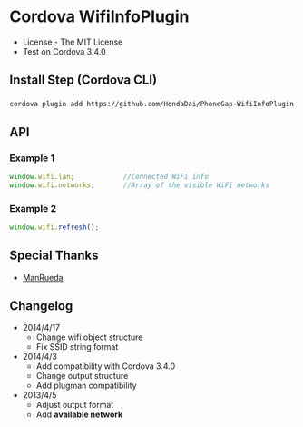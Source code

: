 Cordova WifiInfoPlugin
==============

* License - The MIT License
* Test on Cordova 3.4.0


Install Step (Cordova CLI)
--------------------------

### 
	cordova plugin add https://github.com/HondaDai/PhoneGap-WifiInfoPlugin

API
-----

### Example 1
```javascript
window.wifi.lan;			//Connected WiFi info
window.wifi.networks;	    //Array of the visible WiFi networks
```

### Example 2
```javascript
window.wifi.refresh();
```

Special Thanks
-----

* [ManRueda](https://github.com/ManRueda/org.apache.cordova.wifiinfo)



Changelog
-----
* 2014/4/17 
  * Change wifi object structure
  * Fix SSID string format
* 2014/4/3 
  * Add compatibility with Cordova 3.4.0
  * Change output structure
  * Add plugman compatibility
* 2013/4/5 
  * Adjust output format
  * Add **available network**
